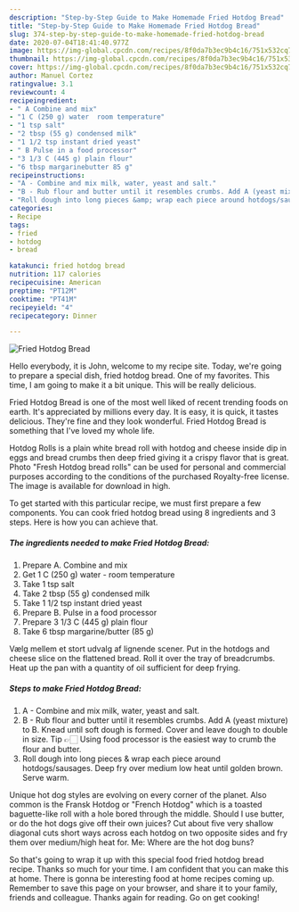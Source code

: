 ```yaml
---
description: "Step-by-Step Guide to Make Homemade Fried Hotdog Bread"
title: "Step-by-Step Guide to Make Homemade Fried Hotdog Bread"
slug: 374-step-by-step-guide-to-make-homemade-fried-hotdog-bread
date: 2020-07-04T18:41:40.977Z
image: https://img-global.cpcdn.com/recipes/8f0da7b3ec9b4c16/751x532cq70/fried-hotdog-bread-recipe-main-photo.jpg
thumbnail: https://img-global.cpcdn.com/recipes/8f0da7b3ec9b4c16/751x532cq70/fried-hotdog-bread-recipe-main-photo.jpg
cover: https://img-global.cpcdn.com/recipes/8f0da7b3ec9b4c16/751x532cq70/fried-hotdog-bread-recipe-main-photo.jpg
author: Manuel Cortez
ratingvalue: 3.1
reviewcount: 4
recipeingredient:
- " A Combine and mix"
- "1 C (250 g) water  room temperature"
- "1 tsp salt"
- "2 tbsp (55 g) condensed milk"
- "1 1/2 tsp instant dried yeast"
- " B Pulse in a food processor"
- "3 1/3 C (445 g) plain flour"
- "6 tbsp margarinebutter 85 g"
recipeinstructions:
- "A - Combine and mix milk, water, yeast and salt."
- "B - Rub flour and butter until it resembles crumbs. Add A (yeast mixture) to B. Knead until soft dough is formed. Cover and leave dough to double in size. Tip 👉🏻 Using food processor is the easiest way to crumb the flour and butter."
- "Roll dough into long pieces &amp; wrap each piece around hotdogs/sausages. Deep fry over medium low heat until golden brown. Serve warm."
categories:
- Recipe
tags:
- fried
- hotdog
- bread

katakunci: fried hotdog bread 
nutrition: 117 calories
recipecuisine: American
preptime: "PT12M"
cooktime: "PT41M"
recipeyield: "4"
recipecategory: Dinner

---
```



![Fried Hotdog Bread](https://img-global.cpcdn.com/recipes/8f0da7b3ec9b4c16/751x532cq70/fried-hotdog-bread-recipe-main-photo.jpg)

Hello everybody, it is John, welcome to my recipe site. Today, we're going to prepare a special dish, fried hotdog bread. One of my favorites. This time, I am going to make it a bit unique. This will be really delicious.

Fried Hotdog Bread is one of the most well liked of recent trending foods on earth. It's appreciated by millions every day. It is easy, it is quick, it tastes delicious. They're fine and they look wonderful. Fried Hotdog Bread is something that I've loved my whole life.

Hotdog Rolls is a plain white bread roll with hotdog and cheese inside dip in eggs and bread crumbs then deep fried giving it a crispy flavor that is great. Photo &#34;Fresh Hotdog bread rolls&#34; can be used for personal and commercial purposes according to the conditions of the purchased Royalty-free license. The image is available for download in high.


To get started with this particular recipe, we must first prepare a few components. You can cook fried hotdog bread using 8 ingredients and 3 steps. Here is how you can achieve that.

<!--inarticleads1-->

##### The ingredients needed to make Fried Hotdog Bread:

1. Prepare  A. Combine and mix
1. Get 1 C (250 g) water - room temperature
1. Take 1 tsp salt
1. Take 2 tbsp (55 g) condensed milk
1. Take 1 1/2 tsp instant dried yeast
1. Prepare  B. Pulse in a food processor
1. Prepare 3 1/3 C (445 g) plain flour
1. Take 6 tbsp margarine/butter (85 g)


Vælg mellem et stort udvalg af lignende scener. Put in the hotdogs and cheese slice on the flattened bread. Roll it over the tray of breadcrumbs. Heat up the pan with a quantity of oil sufficient for deep frying. 

<!--inarticleads2-->

##### Steps to make Fried Hotdog Bread:

1. A - Combine and mix milk, water, yeast and salt.
1. B - Rub flour and butter until it resembles crumbs. Add A (yeast mixture) to B. Knead until soft dough is formed. Cover and leave dough to double in size. Tip 👉🏻 Using food processor is the easiest way to crumb the flour and butter.
1. Roll dough into long pieces &amp; wrap each piece around hotdogs/sausages. Deep fry over medium low heat until golden brown. Serve warm.


Unique hot dog styles are evolving on every corner of the planet. Also common is the Fransk Hotdog or &#34;French Hotdog&#34; which is a toasted baguette-like roll with a hole bored through the middle. Should I use butter, or do the hot dogs give off their own juices? Cut about five very shallow diagonal cuts short ways across each hotdog on two opposite sides and fry them over medium/high heat for. Me: Where are the hot dog buns? 

So that's going to wrap it up with this special food fried hotdog bread recipe. Thanks so much for your time. I am confident that you can make this at home. There is gonna be interesting food at home recipes coming up. Remember to save this page on your browser, and share it to your family, friends and colleague. Thanks again for reading. Go on get cooking!
